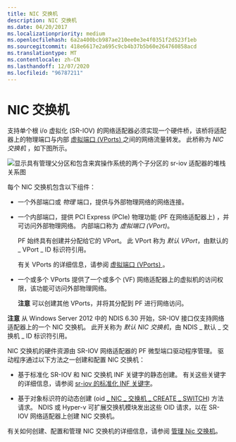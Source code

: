 ```yaml
---
title: NIC 交换机
description: NIC 交换机
ms.date: 04/20/2017
ms.localizationpriority: medium
ms.openlocfilehash: 6a2a400bcb987ae210ee0e3e4f0351f2d523f1eb
ms.sourcegitcommit: 418e6617e2a695c9cb4b37b5b60e264760858acd
ms.translationtype: MT
ms.contentlocale: zh-CN
ms.lasthandoff: 12/07/2020
ms.locfileid: "96787211"
---
```

# <a name="nic-switches"></a>NIC 交换机


支持单个根 i/o 虚拟化 (SR-IOV) 的网络适配器必须实现一个硬件桥，该桥将适配器上的物理端口与内部 [虚拟端口 (VPorts) ](virtual-ports--vports-.md)之间的网络流量转发。 此桥称为 *NIC 交换机* ，如下图所示。

![显示具有管理父分区和包含来宾操作系统的两个子分区的 sr-iov 适配器的堆栈关系图](images/sriovarchitecture.png)

每个 NIC 交换机包含以下组件：

-   一个外部端口或 *物理* 端口，提供与外部物理网络的网络连接。

-   一个内部端口，提供 PCI Express (PCIe) 物理功能 (PF 在网络适配器上) ，并可访问外部物理网络。 内部端口称为 *虚拟端口 (VPort)*。

    PF 始终具有创建并分配给它的 VPort。 此 VPort 称为 *默认 VPort*，由默认的 \_ VPort \_ ID 标识符引用。

    有关 VPorts 的详细信息，请参阅 [虚拟端口 (VPorts) ](virtual-ports--vports-.md)。

-   一个或多个 VPorts 提供了一个或多个 (VF) 网络适配器上的虚拟机的访问权限，该功能可访问外部物理网络。

    **注意**  可以创建其他 VPorts，并将其分配到 PF 进行网络访问。

     

**注意**  从 Windows Server 2012 中的 NDIS 6.30 开始，SR-IOV 接口仅支持网络适配器上的一个 NIC 交换机。 此开关称为 *默认 NIC 交换机*，由 NDIS \_ 默认 \_ 交换机 \_ ID 标识符引用。

 

NIC 交换机的硬件资源由 SR-IOV 网络适配器的 PF 微型端口驱动程序管理。 驱动程序通过以下方法之一创建和配置 NIC 交换机：

-   基于标准化 SR-IOV 和 NIC 交换机 INF 关键字的静态创建。 有关这些关键字的详细信息，请参阅 [sr-iov 的标准化 INF 关键字](standardized-inf-keywords-for-sr-iov.md)。

-   基于对象标识符的动态创建 (oid [ \_ NIC \_ 交换机 \_ CREATE \_ SWITCH](./oid-nic-switch-create-switch.md)) 方法请求。 NDIS 或 Hyper-v 可扩展交换机模块发出这些 OID 请求，以在 SR-IOV 网络适配器上创建 NIC 交换机。

有关如何创建、配置和管理 NIC 交换机的详细信息，请参阅 [管理 Nic 交换机](managing-nic-switches.md)。

 

